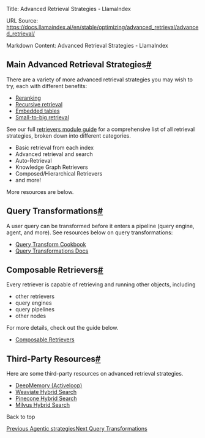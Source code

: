 Title: Advanced Retrieval Strategies - LlamaIndex

URL Source: https://docs.llamaindex.ai/en/stable/optimizing/advanced_retrieval/advanced_retrieval/

Markdown Content:
Advanced Retrieval Strategies - LlamaIndex


Main Advanced Retrieval Strategies[#](https://docs.llamaindex.ai/en/stable/optimizing/advanced_retrieval/advanced_retrieval/#main-advanced-retrieval-strategies "Permanent link")
---------------------------------------------------------------------------------------------------------------------------------------------------------------------------------

There are a variety of more advanced retrieval strategies you may wish to try, each with different benefits:

*   [Reranking](https://docs.llamaindex.ai/en/stable/examples/node_postprocessor/CohereRerank/)
*   [Recursive retrieval](https://docs.llamaindex.ai/en/stable/examples/query_engine/pdf_tables/recursive_retriever/)
*   [Embedded tables](https://docs.llamaindex.ai/en/stable/examples/query_engine/sec_tables/tesla_10q_table/)
*   [Small-to-big retrieval](https://docs.llamaindex.ai/en/stable/examples/node_postprocessor/MetadataReplacementDemo/)

See our full [retrievers module guide](https://docs.llamaindex.ai/en/stable/module_guides/querying/retriever/retrievers/) for a comprehensive list of all retrieval strategies, broken down into different categories.

*   Basic retrieval from each index
*   Advanced retrieval and search
*   Auto-Retrieval
*   Knowledge Graph Retrievers
*   Composed/Hierarchical Retrievers
*   and more!

More resources are below.

Query Transformations[#](https://docs.llamaindex.ai/en/stable/optimizing/advanced_retrieval/advanced_retrieval/#query-transformations "Permanent link")
-------------------------------------------------------------------------------------------------------------------------------------------------------

A user query can be transformed before it enters a pipeline (query engine, agent, and more). See resources below on query transformations:

*   [Query Transform Cookbook](https://docs.llamaindex.ai/en/stable/examples/query_transformations/query_transform_cookbook/)
*   [Query Transformations Docs](https://docs.llamaindex.ai/en/stable/optimizing/advanced_retrieval/query_transformations/)

Composable Retrievers[#](https://docs.llamaindex.ai/en/stable/optimizing/advanced_retrieval/advanced_retrieval/#composable-retrievers "Permanent link")
-------------------------------------------------------------------------------------------------------------------------------------------------------

Every retriever is capable of retrieving and running other objects, including

*   other retrievers
*   query engines
*   query pipelines
*   other nodes

For more details, check out the guide below.

*   [Composable Retrievers](https://docs.llamaindex.ai/en/stable/examples/retrievers/composable_retrievers/)

Third-Party Resources[#](https://docs.llamaindex.ai/en/stable/optimizing/advanced_retrieval/advanced_retrieval/#third-party-resources "Permanent link")
-------------------------------------------------------------------------------------------------------------------------------------------------------

Here are some third-party resources on advanced retrieval strategies.

*   [DeepMemory (Activeloop)](https://docs.llamaindex.ai/en/stable/examples/retrievers/deep_memory/)
*   [Weaviate Hybrid Search](https://docs.llamaindex.ai/en/stable/examples/vector_stores/WeaviateIndexDemo-Hybrid/)
*   [Pinecone Hybrid Search](https://docs.llamaindex.ai/en/stable/examples/vector_stores/PineconeIndexDemo-Hybrid/)
*   [Milvus Hybrid Search](https://docs.llamaindex.ai/en/stable/examples/vector_stores/MilvusHybridIndexDemo/)

Back to top

[Previous Agentic strategies](https://docs.llamaindex.ai/en/stable/optimizing/agentic_strategies/agentic_strategies/)[Next Query Transformations](https://docs.llamaindex.ai/en/stable/optimizing/advanced_retrieval/query_transformations/)
